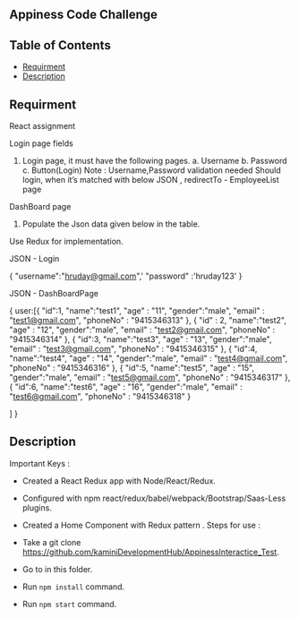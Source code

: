 ## Appiness Code Challenge

## Table of Contents

- [Requirment](#requirment)
- [Description](#description)
## Requirment

React assignment


Login page fields
1. Login page, it must have the following pages.
a. Username
b. Password
c. Button(Login)
Note :
 Username,Password validation needed
 Should login, when it’s matched with below JSON , redirectTo - EmployeeList page 

DashBoard page

1. Populate the Json data given below in the table. 
 
Use Redux for implementation.

JSON - Login

{
  "username":"hruday@gmail.com",'
  "password" :'hruday123'
}

JSON - DashBoardPage

{
  user:[{
       "id":1,
       "name":"test1",
       "age" : "11",
       "gender":"male",
       "email" : "test1@gmail.com",
       "phoneNo" : "9415346313"
     },
     {
       "id" : 2,
       "name":"test2",
       "age" : "12",
       "gender":"male",
       "email" : "test2@gmail.com",
       "phoneNo" : "9415346314"
     },
     {
       "id":3,
       "name":"test3",
       "age" : "13",
       "gender":"male",
       "email" : "test3@gmail.com",
       "phoneNo" : "9415346315"
     },
     {
       "id":4,
       "name":"test4",
       "age" : "14",
       "gender":"male",
       "email" : "test4@gmail.com",
       "phoneNo" : "9415346316"
     },
     {
       "id":5,
       "name":"test5",
       "age" : "15",
       "gender":"male",
       "email" : "test5@gmail.com",
       "phoneNo" : "9415346317"
     },
     {
       "id":6,
       "name":"test6",
       "age" : "16",
       "gender":"male",
       "email" : "test6@gmail.com",
       "phoneNo" : "9415346318"
     }
     
]
}


## Description

Important Keys :

* Created a React Redux app with Node/React/Redux.
* Configured with npm react/redux/babel/webpack/Bootstrap/Saas-Less plugins.
* Created a Home Component with Redux pattern .
Steps for use :

* Take a git clone https://github.com/kaminiDevelopmentHub/AppinessInteractice_Test.
* Go to in this folder.
* Run `npm install` command.
* Run `npm start` command.


